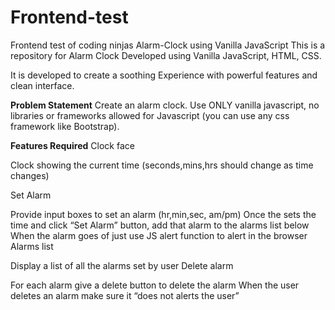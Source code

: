 # Frontend-test
Frontend test of coding ninjas
Alarm-Clock using Vanilla JavaScript
This is a repository for Alarm Clock Developed using Vanilla JavaScript, HTML, CSS.

It is developed to create a soothing Experience with powerful features and clean interface.

**Problem Statement**
Create an alarm clock. Use ONLY vanilla javascript, no libraries or frameworks allowed for Javascript (you can use any css framework like Bootstrap).

**Features Required**
Clock face

Clock showing the current time (seconds,mins,hrs should change as time changes)

Set Alarm

Provide input boxes to set an alarm (hr,min,sec, am/pm)
Once the sets the time and click “Set Alarm” button, add that alarm to the alarms list below
When the alarm goes of just use JS alert function to alert in the browser
Alarms list

Display a list of all the alarms set by user
Delete alarm

For each alarm give a delete button to delete the alarm
When the user deletes an alarm make sure it “does not alerts the user”
